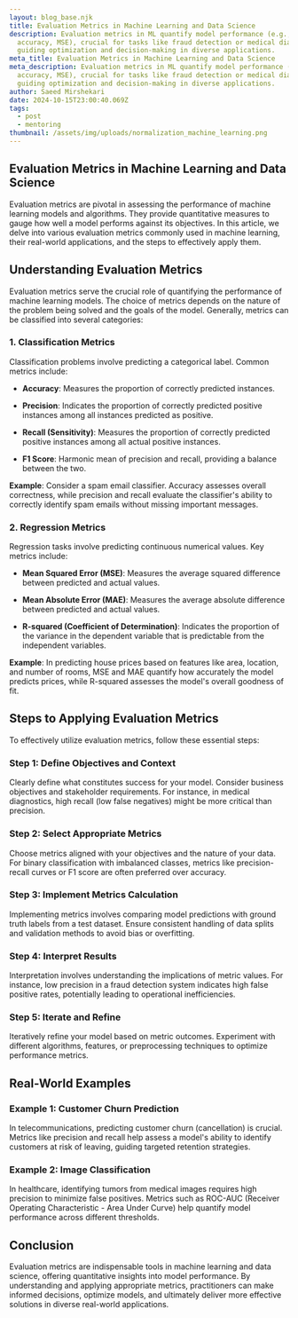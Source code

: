 ```yaml
---
layout: blog_base.njk
title: Evaluation Metrics in Machine Learning and Data Science
description: Evaluation metrics in ML quantify model performance (e.g.,
  accuracy, MSE), crucial for tasks like fraud detection or medical diagnostics,
  guiding optimization and decision-making in diverse applications.
meta_title: Evaluation Metrics in Machine Learning and Data Science
meta_description: Evaluation metrics in ML quantify model performance (e.g.,
  accuracy, MSE), crucial for tasks like fraud detection or medical diagnostics,
  guiding optimization and decision-making in diverse applications.
author: Saeed Mirshekari
date: 2024-10-15T23:00:40.069Z
tags:
  - post
  - mentoring
thumbnail: /assets/img/uploads/normalization_machine_learning.png
---
```

## Evaluation Metrics in Machine Learning and Data Science

Evaluation metrics are pivotal in assessing the performance of machine learning models and algorithms. They provide quantitative measures to gauge how well a model performs against its objectives. In this article, we delve into various evaluation metrics commonly used in machine learning, their real-world applications, and the steps to effectively apply them.

## Understanding Evaluation Metrics

Evaluation metrics serve the crucial role of quantifying the performance of machine learning models. The choice of metrics depends on the nature of the problem being solved and the goals of the model. Generally, metrics can be classified into several categories:

### 1. Classification Metrics

Classification problems involve predicting a categorical label. Common metrics include:

- **Accuracy**: Measures the proportion of correctly predicted instances.
  
- **Precision**: Indicates the proportion of correctly predicted positive instances among all instances predicted as positive.
  
- **Recall (Sensitivity)**: Measures the proportion of correctly predicted positive instances among all actual positive instances.
  
- **F1 Score**: Harmonic mean of precision and recall, providing a balance between the two.

**Example**: Consider a spam email classifier. Accuracy assesses overall correctness, while precision and recall evaluate the classifier's ability to correctly identify spam emails without missing important messages.

### 2. Regression Metrics

Regression tasks involve predicting continuous numerical values. Key metrics include:

- **Mean Squared Error (MSE)**: Measures the average squared difference between predicted and actual values.
  
- **Mean Absolute Error (MAE)**: Measures the average absolute difference between predicted and actual values.
  
- **R-squared (Coefficient of Determination)**: Indicates the proportion of the variance in the dependent variable that is predictable from the independent variables.

**Example**: In predicting house prices based on features like area, location, and number of rooms, MSE and MAE quantify how accurately the model predicts prices, while R-squared assesses the model's overall goodness of fit.

## Steps to Applying Evaluation Metrics

To effectively utilize evaluation metrics, follow these essential steps:

### Step 1: Define Objectives and Context

Clearly define what constitutes success for your model. Consider business objectives and stakeholder requirements. For instance, in medical diagnostics, high recall (low false negatives) might be more critical than precision.

### Step 2: Select Appropriate Metrics

Choose metrics aligned with your objectives and the nature of your data. For binary classification with imbalanced classes, metrics like precision-recall curves or F1 score are often preferred over accuracy.

### Step 3: Implement Metrics Calculation

Implementing metrics involves comparing model predictions with ground truth labels from a test dataset. Ensure consistent handling of data splits and validation methods to avoid bias or overfitting.

### Step 4: Interpret Results

Interpretation involves understanding the implications of metric values. For instance, low precision in a fraud detection system indicates high false positive rates, potentially leading to operational inefficiencies.

### Step 5: Iterate and Refine

Iteratively refine your model based on metric outcomes. Experiment with different algorithms, features, or preprocessing techniques to optimize performance metrics.

## Real-World Examples

### Example 1: Customer Churn Prediction

In telecommunications, predicting customer churn (cancellation) is crucial. Metrics like precision and recall help assess a model's ability to identify customers at risk of leaving, guiding targeted retention strategies.

### Example 2: Image Classification

In healthcare, identifying tumors from medical images requires high precision to minimize false positives. Metrics such as ROC-AUC (Receiver Operating Characteristic - Area Under Curve) help quantify model performance across different thresholds.

## Conclusion

Evaluation metrics are indispensable tools in machine learning and data science, offering quantitative insights into model performance. By understanding and applying appropriate metrics, practitioners can make informed decisions, optimize models, and ultimately deliver more effective solutions in diverse real-world applications.
